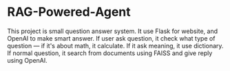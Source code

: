 # RAG-Powered-Agent
This project is small question answer system. It use Flask for website, and OpenAI to make smart answer. If user ask question, it check what type of question — if it's about math, it calculate. If it ask meaning, it use dictionary. If normal question, it search from documents using FAISS and give reply using OpenAI.
